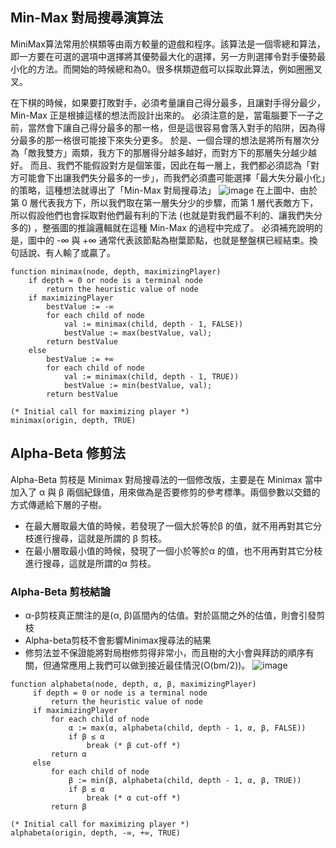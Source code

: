 ## Min-Max 對局搜尋演算法
MiniMax算法常用於棋類等由兩方較量的遊戲和程序。該算法是一個零總和算法，即一方要在可選的選項中選擇將其優勢最大化的選擇，另一方則選擇令對手優勢最小化的方法。而開始的時候總和為0。很多棋類遊戲可以採取此算法，例如圈圈叉叉。

在下棋的時候，如果要打敗對手，必須考量讓自己得分最多，且讓對手得分最少，Min-Max 正是根據這樣的想法而設計出來的。
必須注意的是，當電腦要下一子之前，當然會下讓自己得分最多的那一格，但是這很容易會落入對手的陷阱，因為得分最多的那一格很可能接下來失分更多。
於是、一個合理的想法是將所有層次分為「敵我雙方」兩類，我方下的那層得分越多越好，而對方下的那層失分越少越好。
而且、我們不能假設對方是個笨蛋，因此在每一層上，我們都必須認為「對方可能會下出讓我們失分最多的一步」，而我們必須盡可能選擇「最大失分最小化」的策略，這種想法就導出了「Min-Max 對局搜尋法」
![image](https://user-images.githubusercontent.com/47874872/123462166-88f33280-d61c-11eb-895c-005d347e642e.png)
在上圖中、由於第 0 層代表我方下，所以我們取在第一層失分少的步驟，而第 1 層代表敵方下，所以假設他們也會採取對他們最有利的下法 (也就是對我們最不利的、讓我們失分多的) ，整張圖的推論邏輯就在這種 Min-Max 的過程中完成了。
必須補充說明的是，圖中的 -∞ 與 +∞ 通常代表該節點為樹葉節點，也就是整盤棋已經結束。換句話說、有人輸了或贏了。
```
function minimax(node, depth, maximizingPlayer)
    if depth = 0 or node is a terminal node
        return the heuristic value of node
    if maximizingPlayer
        bestValue := -∞
        for each child of node
            val := minimax(child, depth - 1, FALSE))
            bestValue := max(bestValue, val);
        return bestValue
    else
        bestValue := +∞
        for each child of node
            val := minimax(child, depth - 1, TRUE))
            bestValue := min(bestValue, val);
        return bestValue

(* Initial call for maximizing player *)
minimax(origin, depth, TRUE)
```
## Alpha-Beta 修剪法
Alpha-Beta 剪枝是 Minimax 對局搜尋法的一個修改版，主要是在 Minimax 當中加入了 α 與 β 兩個紀錄值，用來做為是否要修剪的參考標準。兩個參數以交錯的方式傳遞給下層的子樹。

* 在最大層取最大值的時候，若發現了一個大於等於β 的值，就不用再對其它分枝進行搜尋，這就是所謂的 β 剪枝。
* 在最小層取最小值的時候，發現了一個小於等於α 的值，也不用再對其它分枝進行搜尋，這就是所謂的α 剪枝。
### Alpha-Beta 剪枝結論
* α-β剪枝真正關注的是(α, β)區間內的估值。對於區間之外的估值，則會引發剪枝
* Alpha-beta剪枝不會影響Minimax搜尋法的結果
* 修剪法並不保證能將對局樹修剪得非常小，而且樹的大小會與拜訪的順序有關，但通常應用上我們可以做到接近最佳情況(O(bm/2))。
![image](https://user-images.githubusercontent.com/47874872/123462346-ca83dd80-d61c-11eb-987c-0c140c35a9d7.png)
```
function alphabeta(node, depth, α, β, maximizingPlayer)
     if depth = 0 or node is a terminal node
         return the heuristic value of node
     if maximizingPlayer
         for each child of node
             α := max(α, alphabeta(child, depth - 1, α, β, FALSE))
             if β ≤ α
                 break (* β cut-off *)
         return α
     else
         for each child of node
             β := min(β, alphabeta(child, depth - 1, α, β, TRUE))
             if β ≤ α
                 break (* α cut-off *)
         return β
         
(* Initial call for maximizing player *)
alphabeta(origin, depth, -∞, +∞, TRUE)
```
